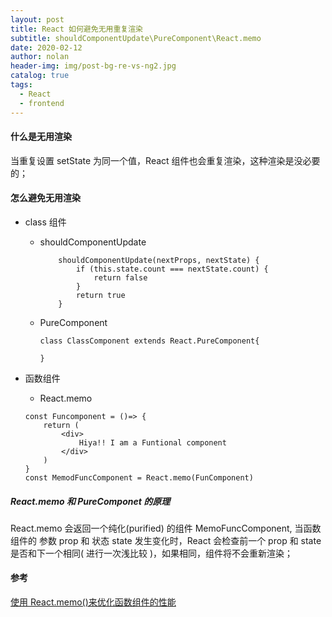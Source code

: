 ```yaml
---
layout: post
title: React 如何避免无用重复渲染
subtitle: shouldComponentUpdate\PureComponent\React.memo
date: 2020-02-12
author: nolan
header-img: img/post-bg-re-vs-ng2.jpg
catalog: true
tags:
  - React
  - frontend
---
```


#### 什么是无用渲染

当重复设置 setState 为同一个值，React 组件也会重复渲染，这种渲染是没必要的；

#### 怎么避免无用渲染

- class 组件

  - shouldComponentUpdate

    ```
        shouldComponentUpdate(nextProps, nextState) {
            if (this.state.count === nextState.count) {
                return false
            }
            return true
        }

    ```

  - PureComponent

    ```
    class ClassComponent extends React.PureComponent{

    }
    ```

- 函数组件

  - React.memo

  ```
  const Funcomponent = ()=> {
      return (
          <div>
              Hiya!! I am a Funtional component
          </div>
      )
  }
  const MemodFuncComponent = React.memo(FunComponent)
  ```

##### React.memo 和 PureComponet 的原理

React.memo 会返回一个纯化(purified) 的组件 MemoFuncComponent, 当函数组件的 参数 prop 和 状态 state 发生变化时，React 会检查前一个 prop 和 state 是否和下一个相同( 进行一次浅比较 )，如果相同，组件将不会重新渲染；

#### 参考

[使用 React.memo()来优化函数组件的性能](https://juejin.im/post/5c8edf626fb9a0710d65c7fc)
